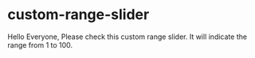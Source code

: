 # custom-range-slider
Hello Everyone, Please check this custom range slider. It will indicate the range from 1 to 100.

